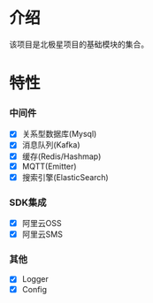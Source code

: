 # 介绍
该项目是北极星项目的基础模块的集合。
# 特性
### 中间件
- [x] 关系型数据库(Mysql)
- [x] 消息队列(Kafka)
- [x] 缓存(Redis/Hashmap)
- [x] MQTT(Emitter)
- [x] 搜索引擎(ElasticSearch)

### SDK集成
- [x] 阿里云OSS
- [x] 阿里云SMS

### 其他
- [x] Logger
- [x] Config
